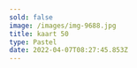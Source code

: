 ```yaml
---
sold: false
image: /images/img-9688.jpg
title: kaart 50
type: Pastel
date: 2022-04-07T08:27:45.853Z
---
```

